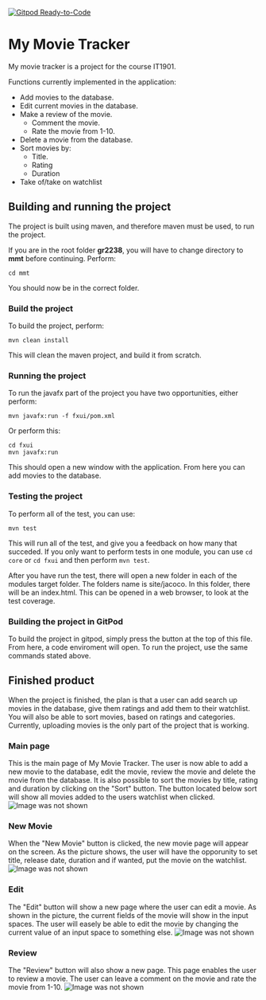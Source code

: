 [![Gitpod Ready-to-Code](https://img.shields.io/badge/Gitpod-Ready--to--Code-blue?logo=gitpod)](https://gitpod.stud.ntnu.no/#https://gitlab.stud.idi.ntnu.no/it1901/groups-2022/gr2238/gr2238/-/tree/master/)
# My Movie Tracker

My movie tracker is a project for the course IT1901. 

Functions currently implemented in the application: 
- Add movies to the database.
- Edit current movies in the database.
- Make a review of the movie.
    - Comment the movie.
    - Rate the movie from 1-10.
- Delete a movie from the database.
- Sort movies by:
    - Title.
    - Rating
    - Duration 
- Take of/take on watchlist



## Building and running the project
The project is built using maven, and therefore maven must be used, to run the project.

If you are in the root folder **gr2238**, you will have to change directory to **mmt** before continuing. Perform:

```
cd mmt
```

You should now be in the correct folder.
### Build the project
To build the project, perform:

```
mvn clean install
```
This will clean the maven project, and build it from scratch.

### Running the project
To run the javafx part of the project you have two opportunities, either perform:

```
mvn javafx:run -f fxui/pom.xml
```

Or perform this:
```
cd fxui
mvn javafx:run
```

This should open a new window with the application. From here you can add movies to the database.

### Testing the project
To perform all of the test, you can use:

```
mvn test
```

This will run all of the test, and give you a feedback on how many that succeded. If you only want to perform tests in one module, you can use `cd core` or `cd fxui` and then perform `mvn test`.

After you have run the test, there will open a new folder in each of the modules target folder. The folders name is site/jacoco. In this folder, there will be an index.html. This can be opened in a web browser, to look at the test coverage.

### Building the project in GitPod
To build the project in gitpod, simply press the button at the top of this file. From here, a code enviroment will open. To run the project, use the same commands stated above.

## Finished product
When the project is finished, the plan is that a user can add search up movies in the database, give them ratings and add them to their watchlist. You will also be able to sort movies, based on ratings and categories. Currently, uploading movies is the only part of the project that is working. 

### Main page
This is the main page of My Movie Tracker. The user is now able to add a new movie to the database, edit the movie, review the movie and delete the movie from the database. It is also possible to sort the movies by title, rating and duration by clicking on the "Sort" button. The button located below sort will show all movies added to the users watchlist when clicked.
![Image was not shown](images/MainPage.png)


### New Movie
When the "New Movie" button is clicked, the new movie page will appear on the screen. As the picture shows, the user will have the opporunity to set title, release date, duration and if wanted, put the movie on the watchlist.
![Image was not shown](images/AddMovie.png)


### Edit

The "Edit" button will show a new page where the user can edit a movie. As shown in the picture, the current fields of the movie will show in the input spaces. The user will easely be able to edit the movie by changing the current value of an input space to something else.
![Image was not shown](images/EditMovie.png)


### Review
The "Review" button will also show a new page. This page enables the user to review a movie. The user can leave a comment on the movie and rate the movie from 1-10. 
![Image was not shown](images/Review.png)



